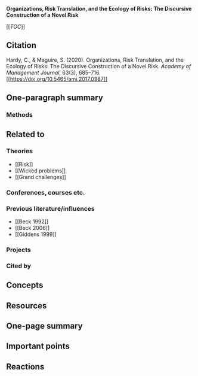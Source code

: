 **Organizations, Risk Translation, and the Ecology of Risks: The Discursive Construction of a Novel Risk**

[[_TOC_]]

## Citation

Hardy, C., & Maguire, S. (2020). Organizations, Risk Translation, and the Ecology of Risks: The Discursive Construction of a Novel Risk. *Academy of Management Journal*, 63(3), 685–716. [[https://doi.org/10.5465/amj.2017.0987]]

## One-paragraph summary

### Methods

## Related to

### Theories
* [[Risk]]
* [[Wicked problems]]
* [[Grand challenges]]

### Conferences, courses etc.

### Previous literature/influences
* [[Beck 1992]]
* [[Beck 2006]]
* [[Giddens 1999]]

### Projects

### Cited by

## Concepts

## Resources

## One-page summary

## Important points

## Reactions